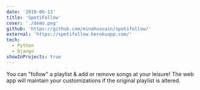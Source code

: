 ```yaml
---
date: '2019-06-13'
title: 'SpotiFollow'
cover: './demo.png'
github: 'https://github.com/minahussain/spotifollow/'
external: 'https://spotifollow.herokuapp.com/'
tech:
  - Python
  - Django
showInProjects: true
---
```


You can "follow" a playlist & add or remove songs at your leisure! The web app will maintain your customizations if the original playlist is altered.
